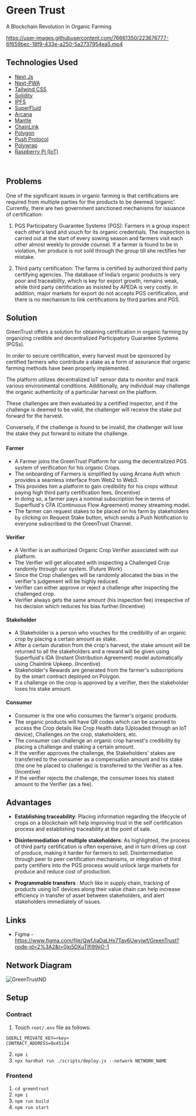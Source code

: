 # Green Trust
<p> A Blockchain Revolution in Organic Farming <p/>

https://user-images.githubusercontent.com/76661350/223676777-6f659bec-18f9-433e-a250-5a2737954ea5.mp4

## Technologies Used

- [Next Js](https://nextjs.org/)
- [Next-PWA](https://www.npmjs.com/package/next-pwa) 
- [Tailwind CSS](https://tailwindcss.com/)
- [Solidity](https://soliditylang.org/)
- [IPFS](https://ipfs.tech/)
- [SuperFluid](https://www.superfluid.finance)
- [Arcana](https://www.mantle.xyz/)
- [Mantle](https://www.arcana.network/)
- [ChainLink](https://chain.link/)
- [Polygon](https://polygon.technology/)
- [Push Protocol](https://push.org)
- [Polywrap](https://polywrap.io/)
- [Raspberry Pi (IoT)](https://www.raspberrypi.org/)


<br/>

## Problems 

One of the significant issues in organic farming is that certifications are required from multiple parties for
the products to be deemed ‘organic’. Currently, there are two government sanctioned mechanisms
for issuance of certification:

1. PGS Participatory Guarantee Systems (PGS): Farmers in a group inspect each other’s land
and vouch for its organic credentials. The inspection is carried out at the start of every sowing
season and farmers visit each other almost weekly to provide counsel. If a farmer is found
to be in violation, her produce is not sold through the group till she rectifies her mistake.

2. Third party certification: The farms is certified by authorized third party certifying agencies.
The database of India’s organic products is very poor and traceability, which is key for export growth,
remains weak, while third party certification as insisted by APEDA is very costly. In addition, major
markets for export do not accepts PGS certification, and there is no mechanism to link certifications
by third parties and PGS. 

## Solution

GreenTrust offers a solution for obtaining certification in organic farming by organizing credible and decentralized Participatory Guarantee Systems (PGSs). 

In order to secure certification, every harvest must be sponsored by certified farmers who contribute a stake as a form of assurance that organic farming methods have been properly implemented. 

The platform utilizes decentralized IoT sensor data to monitor and track various environmental conditions. Additionally, any individual may challenge the organic authenticity of a particular harvest on the platform. 

These challenges are then evaluated by a certified inspector, and if the challenge is deemed to be valid, the challenger will receive the stake put forward for the harvest.

Conversely, if the challenge is found to be invalid, the challenger will lose the stake they put forward to initiate the challenge.

### 

#### Farmer
-  A Farmer joins the GreenTrust Platform for using the decentralized PGS system of verification for his organic Crops.
-  The onboarding of Farmers is simplified by using Arcana Auth which provides a seamless interface from Web2 to Web3.
-  This provides him a platform to gain credibility for his crops without paying high third party certification fees. (Incentive)
-  In doing so, a farmer pays a nominal subscription fee in terms of Superfluid's CFA (Continuous Flow Agreement) money streaming model.
-  The farmer can request stakes to be placed on his farm by stakeholders by clicking on Request Stake button, which sends a Push Notification to everyone subscribed to the GreenTrust Channel.
  
#### Verifier
- A Verifier is an authorized Organic Crop Verifier associated with our platform.
- The Verifier will get allocated with inspecting a Challenged Crop randomly through our system. (Future Work)
- Since the Crop challenges will be randomly allocated the bias in the verifier's judgement will be highly reduced.
- Verifier can either approve or reject a challenge after inspecting the challenged crop.
- Verifier always gets the same amount (his inspection fee) irrespective of his decision which reduces his bias further.(Incentive)
 
#### Stakeholder 
- A Stakeholder is a person who vouches for the credibility of an organic crop by placing a certain amount as stake.
- After a certain duration from the crop's harvest, the stake amount will be returned to all the stakeholders and a reward will be given using Superfluid's IDA (Instant Distribution Agreement) model automatically using Chainlink Upkeep. (Incentive)
- Stakeholder's Rewards are generated from the farmer's subscriptions by the smart contract deployed on Polygon.
- If a challenge on the crop is approved by a verifier, then the stakeholder loses his stake amount.
 
#### Consumer
- Consumer is the one who consumes the farmer's organic products.
- The organic products will have QR codes which can be scanned to access the Crop details like Crop Health data (Uploaded through an IoT device), Challenges on the crop, stakeholders, etc.
- The consumer can challenge an organic crop harvest's credibility by placing a challenge and staking a certain amount.
- If the verifier approves the challenge, the Stakeholders' stakes are transferred to the consumer as a compensation amount and his stake (the one he placed to challenge) is transferred to the Verifier as a fee. (Incentive)
- If the verifier rejects the challenge, the consumer loses his staked amount to the Verifier (as a fee).

## Advantages

- <b>Establishing traceability</b>: Placing information regarding the lifecycle of crops on a
blockchain will help improving trust in the self certification process and establishing
traceability at the point of sale.

- <b>Disintermediation of multiple stakeholders</b>: As highlighted, the process of third party
certification is often expensive, and in turn drives up cost of produce, making it harder for
farmers to sell. Disintermediation through peer to peer certification mechanisms, or
integration of third party certifiers into the PGS process would unlock large markets for
produce and reduce cost of production.

- <b> Programmable transfers </b>: Much like in supply chain, tracking of products using IoT devices
along their value chain can help increase efficiency in transfer of asset between
stakeholders, and alert stakeholders immediately of issues. 

## Links

- Figma - https://www.figma.com/file/QwfJiaDaLHx7Tav6Uwyiwf/GreenTrust?node-id=2%3A2&t=0jp5DXuTlfI99jiO-1

## Network Diagram 
![GreenTrustND](https://user-images.githubusercontent.com/72497928/219973576-d238d090-1636-49bb-a6d1-ea7a04fc57c3.png)

## Setup 
### Contract
1. Touch `root/.env` file as follows:
```.env
GOERLI_PRIVATE_KEY=<key>
CONTRACT_ADDRESS=0x45124
```
2. `npm i`
3. `npx hardhat run ./scripts/deploy.js --network NETWORK_NAME`

### Frontend
1. `cd greentrust`
2. `npm i`
3. `npm run build`
4. `npm run start`
